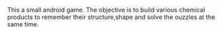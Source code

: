 This a small android game.
The objective is to build various chemical products to remember their structure,shape and solve the ouzzles at the same time.
